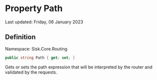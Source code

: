 # Property Path
Last updated: Friday, 06 January 2023

## Definition
Namespace: Sisk.Core.Routing

```csharp
public string Path { get; set; }
```

Gets or sets the path expression that will be interpreted by the router and validated by the requests.

